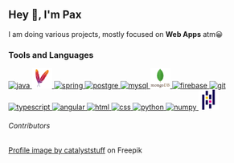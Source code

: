 <h2> Hey 👋, I'm Pax</h2>
 
 I am doing various projects, mostly focused on **Web Apps** atm😀


<h3 align='left'>Tools and Languages</h3>
<p align='left'>
<a href="https://www.java.com/en/" target='_blank' rel='noreferrer'>
<img src='https://www.vectorlogo.zone/logos/java/java-icon.svg' alt="java" width="40" height="40"/>
</a>
<a href="https://maven.apache.org/" target='_blank' rel='noreferrer'>
<img src='https://raw.githubusercontent.com/vscode-icons/vscode-icons/0927fc72a1d655c12ec60178df88bef6da3b883d/icons/file_type_maven.svg' alt="maven" width="40" height="40"/>
</a>
<a href="https://spring.io/" target='_blank' rel='noreferrer'>
<img src='https://www.vectorlogo.zone/logos/springio/springio-icon.svg' alt="spring" width="40" height="40"/>
</a>
<a href="https://www.postgresql.org" target='_blank' rel='noreferrer'>
<img src='https://www.vectorlogo.zone/logos/postgresql/postgresql-icon.svg' alt="postgre" width="40" height="40"/>
</a>
<a href="https://www.mysql.com" target='_blank' rel='noreferrer'>
<img src='https://www.vectorlogo.zone/logos/mysql/mysql-icon.svg' alt="mysql" width="40" height="40"/>
</a>

<a href="https://www.mongodb.com/" target='_blank' rel='noreferrer'>
  <img src='https://raw.githubusercontent.com/devicons/devicon/master/icons/mongodb/mongodb-original-wordmark.svg' alt="mongoDB" width="40" height="40"/>
</a>
<a href="https://firebase.google.com/" target='_blank' rel='noreferrer'>
  <img src='https://www.vectorlogo.zone/logos/firebase/firebase-icon.svg' alt="firebase" width="40" height="40"/>
</a>


<a href="https://git-scm.com/" target='_blank' rel='noreferrer'>
<img src='https://www.vectorlogo.zone/logos/git-scm/git-scm-icon.svg' alt="git" width="40" height="40"/>
</a>

 
<a href="https://www.typescriptlang.org/" target='_blank' rel='noreferrer'>
  <img src='https://www.vectorlogo.zone/logos/typescriptlang/typescriptlang-icon.svg' alt="typescript" width="40" height="40"/>
</a>
 <a href="https://angular.dev" target='_blank' rel='noreferrer'>
  <img src='https://www.vectorlogo.zone/logos/angular/angular-icon.svg' alt="angular" width="40" height="40"/>
</a>
<a href="https://developer.mozilla.org/en-US/docs/Web/HTML" target='_blank' rel='noreferrer'>
  <img src='https://www.vectorlogo.zone/logos/w3_html5/w3_html5-icon.svg' alt="html" width="40" height="40"/>
</a>
<a href="https://developer.mozilla.org/en-US/docs/Web/CSS" target='_blank' rel='noreferrer'>
  <img src='https://www.vectorlogo.zone/logos/w3_css/w3_css-icon.svg' alt="css" width="40" height="40"/>
</a>


  
<a href="https://www.python.org/" target='_blank' rel='noreferrer'>
<img src='https://www.vectorlogo.zone/logos/python/python-icon.svg' alt="python" width="40" height="40"/>
</a> 
<a href="https://numpy.org/" target='_blank' rel='noreferrer'>
<img src='https://www.vectorlogo.zone/logos/numpy/numpy-icon.svg' alt="numpy" width="40" height="40"/>
</a>
<a href="https://pandas.pydata.org/" target='_blank' rel='noreferrer'>
<img src='https://raw.githubusercontent.com/devicons/devicon/master/icons/pandas/pandas-original.svg' alt="pandas" width="40" height="40"/>
</a>
  






</p>

<h6>Contributors</h6>
<a href="https://www.freepik.com/free-vector/cute-man-working-computer-with-coffee-cartoon-vector-icon-illustration-people-technology-icon-concept-isolated-premium-vector-flat-cartoon-style_20188201.htm#query=computer%20cartoon&position=0&from_view=keyword&track=ais">Profile image by catalyststuff</a> on Freepik
